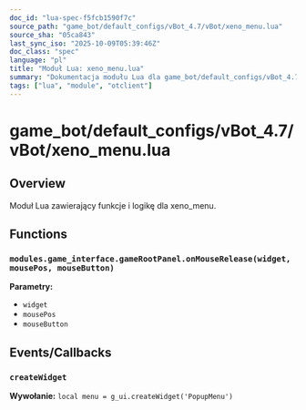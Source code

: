 ```yaml
---
doc_id: "lua-spec-f5fcb1590f7c"
source_path: "game_bot/default_configs/vBot_4.7/vBot/xeno_menu.lua"
source_sha: "05ca843"
last_sync_iso: "2025-10-09T05:39:46Z"
doc_class: "spec"
language: "pl"
title: "Moduł Lua: xeno_menu.lua"
summary: "Dokumentacja modułu Lua dla game_bot/default_configs/vBot_4.7/vBot/xeno_menu.lua"
tags: ["lua", "module", "otclient"]
---
```


# game_bot/default_configs/vBot_4.7/vBot/xeno_menu.lua

## Overview

Moduł Lua zawierający funkcje i logikę dla xeno_menu.

## Functions

### `modules.game_interface.gameRootPanel.onMouseRelease(widget, mousePos, mouseButton)`

**Parametry:**

- `widget`
- `mousePos`
- `mouseButton`

## Events/Callbacks

### `createWidget`

**Wywołanie:** `local menu = g_ui.createWidget('PopupMenu')`
